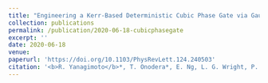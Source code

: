 ```yaml
---
title: "Engineering a Kerr-Based Deterministic Cubic Phase Gate via Gaussian Operations"
collection: publications
permalink: /publication/2020-06-18-cubicphasegate
excerpt: ''
date: 2020-06-18
venue: 
paperurl: 'https://doi.org/10.1103/PhysRevLett.124.240503'
citation: '<b>R. Yanagimoto</b>*, T. Onodera*, E. Ng, L. G. Wright, P. L. McMahon, H. Mabuchi, Phys. Rev. Lett. <b> 124</b>, 240503(2020).'
---
```

